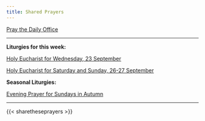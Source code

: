 ```yaml
---
title: Shared Prayers
---
```


[Pray the Daily Office](daily/)

-------------

**Liturgies for this week:**

[Holy Eucharist for Wednesday, 23 September](archive/he-pentecost-covid-weekday-current)

[Holy Eucharist for Saturday and Sunday, 26-27 September](archive/he-pentecost-covid-current)


**Seasonal Liturgies:**

[Evening Prayer for Sundays in Autumn](daily/ep-sundayautumn/)

------------

{{< sharetheseprayers >}}

